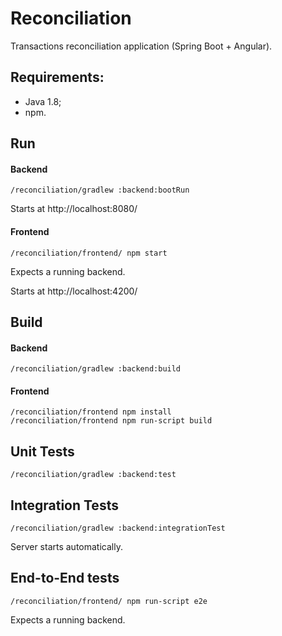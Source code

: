 # Reconciliation
Transactions reconciliation application (Spring Boot + Angular).

## Requirements:
 - Java 1.8;
 - npm.


## Run
#### Backend
```
/reconciliation/gradlew :backend:bootRun
```

Starts at http://localhost:8080/

#### Frontend
```
/reconciliation/frontend/ npm start
```

Expects a running backend.

Starts at http://localhost:4200/


## Build
#### Backend
```
/reconciliation/gradlew :backend:build
```

#### Frontend
```
/reconciliation/frontend npm install
/reconciliation/frontend npm run-script build
```


## Unit Tests
```
/reconciliation/gradlew :backend:test
```


## Integration Tests
```
/reconciliation/gradlew :backend:integrationTest
```

Server starts automatically.


## End-to-End tests
```
/reconciliation/frontend/ npm run-script e2e
```

Expects a running backend.
